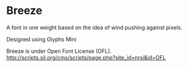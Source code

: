 # Breeze

A font in one weight based on the idea of wind pushing against pixels.

Designed using Glyphs Mini

Breeze is under Open Font License (OFL).
http://scripts.sil.org/cms/scripts/page.php?site_id=nrsi&id=OFL